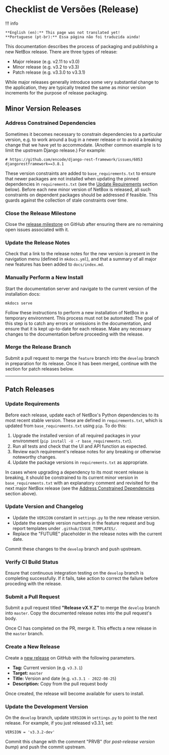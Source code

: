 # Checklist de Versões (Release)

!!! info

    **English (en):** This page was not translated yet!
    **Portuguese (pt-br):** Essa página não foi traduzida ainda!

This documentation describes the process of packaging and publishing a new NetBox release. There are three types of release:

* Major release (e.g. v2.11 to v3.0)
* Minor release (e.g. v3.2 to v3.3)
* Patch release (e.g. v3.3.0 to v3.3.1)

While major releases generally introduce some very substantial change to the application, they are typically treated the same as minor version increments for the purpose of release packaging.

## Minor Version Releases

### Address Constrained Dependencies

Sometimes it becomes necessary to constrain dependencies to a particular version, e.g. to work around a bug in a newer release or to avoid a breaking change that we have yet to accommodate. (Another common example is to limit the upstream Django release.) For example:

```
# https://github.com/encode/django-rest-framework/issues/6053
djangorestframework==3.8.1
```

These version constraints are added to `base_requirements.txt` to ensure that newer packages are not installed when updating the pinned dependencies in `requirements.txt` (see the [Update Requirements](#update-requirements) section below). Before each new minor version of NetBox is released, all such constraints on dependent packages should be addressed if feasible. This guards against the collection of stale constraints over time.

### Close the Release Milestone

Close the [release milestone](https://github.com/netbox-community/netbox/milestones) on GitHub after ensuring there are no remaining open issues associated with it.

### Update the Release Notes

Check that a link to the release notes for the new version is present in the navigation menu (defined in `mkdocs.yml`), and that a summary of all major new features has been added to `docs/index.md`.

### Manually Perform a New Install

Start the documentation server and navigate to the current version of the installation docs:

```no-highlight
mkdocs serve
```

Follow these instructions to perform a new installation of NetBox in a temporary environment. This process must not be automated: The goal of this step is to catch any errors or omissions in the documentation, and ensure that it is kept up-to-date for each release. Make any necessary changes to the documentation before proceeding with the release.

### Merge the Release Branch

Submit a pull request to merge the `feature` branch into the `develop` branch in preparation for its release. Once it has been merged, continue with the section for patch releases below.

---

## Patch Releases

### Update Requirements

Before each release, update each of NetBox's Python dependencies to its most recent stable version. These are defined in `requirements.txt`, which is updated from `base_requirements.txt` using `pip`. To do this:

1. Upgrade the installed version of all required packages in your environment (`pip install -U -r base_requirements.txt`).
2. Run all tests and check that the UI and API function as expected.
3. Review each requirement's release notes for any breaking or otherwise noteworthy changes.
4. Update the package versions in `requirements.txt` as appropriate.

In cases where upgrading a dependency to its most recent release is breaking, it should be constrained to its current minor version in `base_requirements.txt` with an explanatory comment and revisited for the next major NetBox release (see the [Address Constrained Dependencies](#address-constrained-dependencies) section above).

### Update Version and Changelog

* Update the `VERSION` constant in `settings.py` to the new release version.
* Update the example version numbers in the feature request and bug report templates under `.github/ISSUE_TEMPLATES/`.
* Replace the "FUTURE" placeholder in the release notes with the current date.

Commit these changes to the `develop` branch and push upstream.

### Verify CI Build Status

Ensure that continuous integration testing on the `develop` branch is completing successfully. If it fails, take action to correct the failure before proceding with the release.

### Submit a Pull Request

Submit a pull request titled **"Release vX.Y.Z"** to merge the `develop` branch into `master`. Copy the documented release notes into the pull request's body.

Once CI has completed on the PR, merge it. This effects a new release in the `master` branch.

### Create a New Release

Create a [new release](https://github.com/netbox-community/netbox/releases/new) on GitHub with the following parameters.

* **Tag:** Current version (e.g. `v3.3.1`)
* **Target:** `master`
* **Title:** Version and date (e.g. `v3.3.1 - 2022-08-25`)
* **Description:** Copy from the pull request body

Once created, the release will become available for users to install.

### Update the Development Version

On the `develop` branch, update `VERSION` in `settings.py` to point to the next release. For example, if you just released v3.3.1, set:

```
VERSION = 'v3.3.2-dev'
```

Commit this change with the comment "PRVB" (for _post-release version bump_) and push the commit upstream.